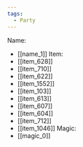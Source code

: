 ```yaml
---
tags:
  - Party
---
```

Name:
- [[name_1]]
Item:
- [[item_628]]
- [[item_710]]
- [[item_622]]
- [[item_1552]]
- [[item_103]]
- [[item_613]]
- [[item_607]]
- [[item_604]]
- [[item_712]]
- [[item_1046]]
Magic:
- [[magic_0]]
